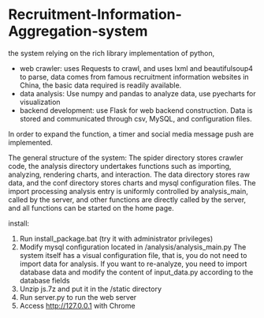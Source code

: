 # Recruitment-Information-Aggregation-system
the system relying on the rich library implementation of python, 

- web crawler: uses Requests to crawl, and uses lxml and beautifulsoup4 to parse, data comes from famous recruitment information websites in China, the basic data required is readily available.
- data analysis: Use numpy and pandas to analyze data, use pyecharts for visualization 
- backend development: use Flask for web backend construction. Data is stored and communicated through csv, MySQL, and configuration files.

In order to expand the function, a timer and social media message push are implemented. 

The general structure of the system: The spider directory stores crawler code, the analysis directory undertakes functions such as importing, analyzing, rendering charts, and interaction. The data directory stores raw data, and the conf directory stores charts and mysql configuration files. The import processing analysis entry is uniformly controlled by analysis_main, called by the server, and other functions are directly called by the server, and all functions can be started on the home page.

install: 
1. Run install_package.bat (try it with administrator privileges)
2. Modify mysql configuration located in /analysis/analysis_main.py The system itself has a visual configuration file, that is, you do not need to import data for analysis. If you want to re-analyze, you need to import database data and modify the content of input_data.py according to the database fields
3. Unzip js.7z and put it in the /static directory
4. Run server.py to run the web server
5. Access http://127.0.0.1 with Chrome

